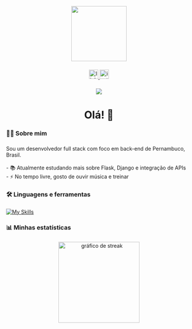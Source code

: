 <div align="center">
  <img height="150" src="https://media.giphy.com/media/M9gbBd9nbDrOTu1Mqx/giphy.gif" />
</div>

###

<div align="center">
  <a href="https://www.linkedin.com/in/gabriel-canto-6943b929a/" target="_blank">
    <img src="https://img.shields.io/static/v1?message=LinkedIn&logo=linkedin&label=&color=0077B5&logoColor=white&labelColor=&style=for-the-badge" height="25" alt="linkedin logo" />
  </a>
  <a href="https://www.instagram.com/devgabrielcanto/" target="_blank">
    <img src="https://img.shields.io/static/v1?message=Instagram&logo=instagram&label=&color=E4405F&logoColor=white&labelColor=&style=for-the-badge" height="25" alt="instagram logo" />
  </a>
</div>

###

<div align="center">
  <img src="https://visitor-badge.laobi.icu/badge?page_id=Bielartur.Bielartur&" />
</div>

###

<h1 align="center">Olá! 👋</h1>

###

<h3 align="left">👨‍💻 Sobre mim</h3>

###

<p align="left">
Sou um desenvolvedor full stack com foco em back-end de Pernambuco, Brasil. <br><br>
- 📚 Atualmente estudando mais sobre Flask, Django e integração de APIs<br>
- ⚡ No tempo livre, gosto de ouvir música e treinar
</p>

###

<h3 align="left">🛠 Linguagens e ferramentas</h3>

###

[![My Skills](https://skillicons.dev/icons?i=python,html,css,javascript,tailwindcss,docker,django,flask,postgresql,mysql&perline=5)](https://skillicons.dev)

###

<h3 align="left">📊 Minhas estatísticas</h3>

###

<div align="center">
  <img src="https://streak-stats.demolab.com?user=Bielartur&locale=pt-br&mode=daily&theme=dark&hide_border=false&border_radius=5&order=3" height="220" alt="gráfico de streak" />
</div>
